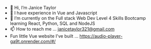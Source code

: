 - 👋 Hi, I’m Janice Taylor
- 👀 I have experience in Vue and Javascript
- 🌱 I’m currently on the Full stack Web Dev Level 4 Skills Bootcamp learning React, Python, SQL and NodeJS
- 📫 How to reach me ... janicetaylor321@gmail.com
- Fun little Vue website I've built ... https://audio-player-ga9t.onrender.com/#/
